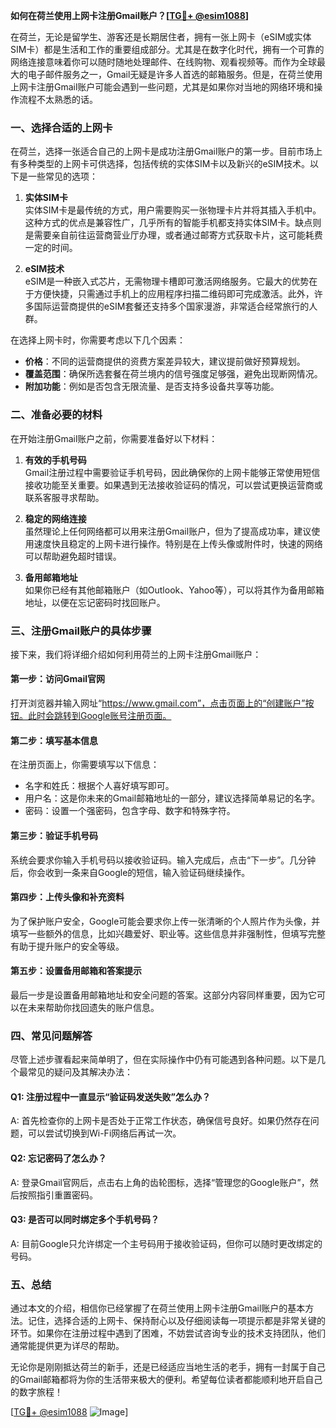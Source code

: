 **如何在荷兰使用上网卡注册Gmail账户？[[TG💪+ @esim1088](https://t.me/s/esim1088)]**

在荷兰，无论是留学生、游客还是长期居住者，拥有一张上网卡（eSIM或实体SIM卡）都是生活和工作的重要组成部分。尤其是在数字化时代，拥有一个可靠的网络连接意味着你可以随时随地处理邮件、在线购物、观看视频等。而作为全球最大的电子邮件服务之一，Gmail无疑是许多人首选的邮箱服务。但是，在荷兰使用上网卡注册Gmail账户可能会遇到一些问题，尤其是如果你对当地的网络环境和操作流程不太熟悉的话。

### 一、选择合适的上网卡

在荷兰，选择一张适合自己的上网卡是成功注册Gmail账户的第一步。目前市场上有多种类型的上网卡可供选择，包括传统的实体SIM卡以及新兴的eSIM技术。以下是一些常见的选项：

1. **实体SIM卡**  
   实体SIM卡是最传统的方式，用户需要购买一张物理卡片并将其插入手机中。这种方式的优点是兼容性广，几乎所有的智能手机都支持实体SIM卡。缺点则是需要亲自前往运营商营业厅办理，或者通过邮寄方式获取卡片，这可能耗费一定的时间。

2. **eSIM技术**  
   eSIM是一种嵌入式芯片，无需物理卡槽即可激活网络服务。它最大的优势在于方便快捷，只需通过手机上的应用程序扫描二维码即可完成激活。此外，许多国际运营商提供的eSIM套餐还支持多个国家漫游，非常适合经常旅行的人群。

在选择上网卡时，你需要考虑以下几个因素：
- **价格**：不同的运营商提供的资费方案差异较大，建议提前做好预算规划。
- **覆盖范围**：确保所选套餐在荷兰境内的信号强度足够强，避免出现断网情况。
- **附加功能**：例如是否包含无限流量、是否支持多设备共享等功能。

### 二、准备必要的材料

在开始注册Gmail账户之前，你需要准备好以下材料：

1. **有效的手机号码**  
   Gmail注册过程中需要验证手机号码，因此确保你的上网卡能够正常使用短信接收功能至关重要。如果遇到无法接收验证码的情况，可以尝试更换运营商或联系客服寻求帮助。

2. **稳定的网络连接**  
   虽然理论上任何网络都可以用来注册Gmail账户，但为了提高成功率，建议使用速度快且稳定的上网卡进行操作。特别是在上传头像或附件时，快速的网络可以帮助避免超时错误。

3. **备用邮箱地址**  
   如果你已经有其他邮箱账户（如Outlook、Yahoo等），可以将其作为备用邮箱地址，以便在忘记密码时找回账户。

### 三、注册Gmail账户的具体步骤

接下来，我们将详细介绍如何利用荷兰的上网卡注册Gmail账户：

#### 第一步：访问Gmail官网

打开浏览器并输入网址“https://www.gmail.com”，点击页面上的“创建账户”按钮。此时会跳转到Google账号注册页面。

#### 第二步：填写基本信息

在注册页面上，你需要填写以下信息：
- 名字和姓氏：根据个人喜好填写即可。
- 用户名：这是你未来的Gmail邮箱地址的一部分，建议选择简单易记的名字。
- 密码：设置一个强密码，包含字母、数字和特殊字符。

#### 第三步：验证手机号码

系统会要求你输入手机号码以接收验证码。输入完成后，点击“下一步”。几分钟后，你会收到一条来自Google的短信，输入验证码继续操作。

#### 第四步：上传头像和补充资料

为了保护账户安全，Google可能会要求你上传一张清晰的个人照片作为头像，并填写一些额外的信息，比如兴趣爱好、职业等。这些信息并非强制性，但填写完整有助于提升账户的安全等级。

#### 第五步：设置备用邮箱和答案提示

最后一步是设置备用邮箱地址和安全问题的答案。这部分内容同样重要，因为它可以在未来帮助你找回遗失的账户信息。

### 四、常见问题解答

尽管上述步骤看起来简单明了，但在实际操作中仍有可能遇到各种问题。以下是几个最常见的疑问及其解决办法：

#### Q1: 注册过程中一直显示“验证码发送失败”怎么办？
A: 首先检查你的上网卡是否处于正常工作状态，确保信号良好。如果仍然存在问题，可以尝试切换到Wi-Fi网络后再试一次。

#### Q2: 忘记密码了怎么办？
A: 登录Gmail官网后，点击右上角的齿轮图标，选择“管理您的Google账户”，然后按照指引重置密码。

#### Q3: 是否可以同时绑定多个手机号码？
A: 目前Google只允许绑定一个主号码用于接收验证码，但你可以随时更改绑定的号码。

### 五、总结

通过本文的介绍，相信你已经掌握了在荷兰使用上网卡注册Gmail账户的基本方法。记住，选择合适的上网卡、保持耐心以及仔细阅读每一项提示都是非常关键的环节。如果你在注册过程中遇到了困难，不妨尝试咨询专业的技术支持团队，他们通常能提供更为详尽的帮助。

无论你是刚刚抵达荷兰的新手，还是已经适应当地生活的老手，拥有一封属于自己的Gmail邮箱都将为你的生活带来极大的便利。希望每位读者都能顺利地开启自己的数字旅程！

[[TG💪+ @esim1088](https://t.me/s/esim1088) ![Image](https://i.postimg.cc/4NQfJmqS/Snipaste-2025-05-13-00-14-12.png)]
